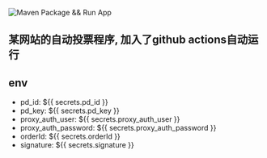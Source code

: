 ![Maven Package && Run App](https://github.com/kosmosr/ismc-vote/workflows/Maven%20Package%20&&%20Run%20App/badge.svg?event=schedule)

## 某网站的自动投票程序, 加入了github actions自动运行
## env
- pd_id: ${{ secrets.pd_id }}
- pd_key: ${{ secrets.pd_key }}
- proxy_auth_user: ${{ secrets.proxy_auth_user }}
- proxy_auth_password: ${{ secrets.proxy_auth_password }}
- orderId: ${{ secrets.orderId }}
- signature: ${{ secrets.signature }}
